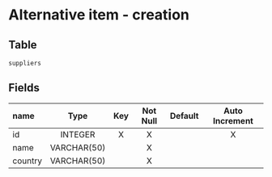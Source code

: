 # Alternative item - creation

## Table

`suppliers`

## Fields

| name | Type | Key | Not Null | Default | Auto Increment |
|:---|:---:|:---:|:---:|:---:|:---:|
| id | INTEGER | X | X |  | X |
| name | VARCHAR(50) |  | X | | |
| country | VARCHAR(50) |  | X | | |
